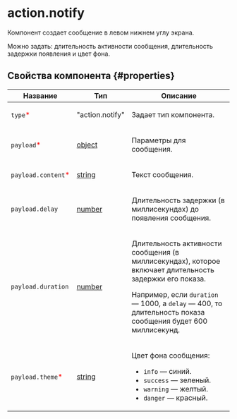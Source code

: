 # action.notify

Компонент создает сообщение в левом нижнем углу экрана.

Можно задать: длительность активности сообщения, длительность задержки появления и цвет фона.

## Свойства компонента {#properties}

| Название                                            | Тип                                                                              | Описание                                                                                                                                                                                                                        |
| --------------------------------------------------- | -------------------------------------------------------------------------------- | ------------------------------------------------------------------------------------------------------------------------------------------------------------------------------------------------------------------------------- |
| `type`<span style="color: red">\*</span>            | "action.notify"                                                                  | <p>Задает тип компонента.</p>                                                                                                                                                                                                   |
| `payload`<span style="color: red">\*</span>         | <a class="xref popup-link" href="../concepts/types.dita#types/object">object</a> | <p>Параметры для сообщения.</p>                                                                                                                                                                                                 |
| `payload.content`<span style="color: red">\*</span> | <a class="xref popup-link" href="../concepts/types.dita#types/string">string</a> | <p>Текст сообщения.</p>                                                                                                                                                                                                         |
| `payload.delay`                                     | <a class="xref popup-link" href="../concepts/types.dita#types/number">number</a> | <p>Длительность задержки (в миллисекундах) до появления сообщения.</p>                                                                                                                                                          |
| `payload.duration`                                  | <a class="xref popup-link" href="../concepts/types.dita#types/number">number</a> | <p>Длительность активности сообщения (в миллисекундах), которое включает длительность задержки его показа.</p><p>Например, если `duration` — 1000, а `delay` — 400, то длительность показа сообщения будет 600 миллисекунд.</p> |
| `payload.theme`<span style="color: red">\*</span>   | <a class="xref popup-link" href="../concepts/types.dita#types/string">string</a> | <p>Цвет фона сообщения: </p><ul><li>`info` — синий.</li><li>`success` — зеленый.</li><li>`warning` — желтый.</li><li>`danger` — красный.</li></ul>                                                                              |
